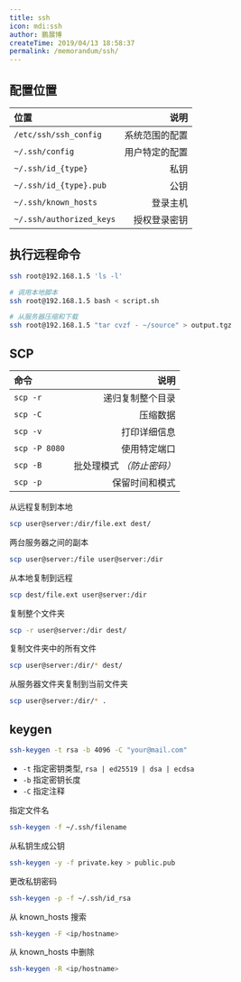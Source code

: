 ```yaml
---
title: ssh
icon: mdi:ssh
author: 鹏展博
createTime: 2019/04/13 18:58:37
permalink: /memorandum/ssh/
---
```


## 配置位置

| 位置                     |           说明 |
| :----------------------- | -------------: |
| `/etc/ssh/ssh_config`    | 系统范围的配置 |
| `~/.ssh/config`          | 用户特定的配置 |
| `~/.ssh/id_{type}`       |           私钥 |
| `~/.ssh/id_{type}.pub`   |           公钥 |
| `~/.ssh/known_hosts`     |       登录主机 |
| `~/.ssh/authorized_keys` |   授权登录密钥 |

## 执行远程命令

```sh :no-line-numbers
ssh root@192.168.1.5 'ls -l'

# 调用本地脚本
ssh root@192.168.1.5 bash < script.sh

# 从服务器压缩和下载
ssh root@192.168.1.5 "tar cvzf - ~/source" > output.tgz
```

## SCP

| 命令          |                      说明 |
| :------------ | ------------------------: |
| `scp -r`      |          递归复制整个目录 |
| `scp -C`      |                  压缩数据 |
| `scp -v`      |              打印详细信息 |
| `scp -P 8080` |              使用特定端口 |
| `scp -B`      | 批处理模式 _（防止密码）_ |
| `scp -p`      |            保留时间和模式 |

从远程复制到本地

```sh :no-line-numbers
scp user@server:/dir/file.ext dest/
```

两台服务器之间的副本

```sh :no-line-numbers
scp user@server:/file user@server:/dir
```

从本地复制到远程

```sh :no-line-numbers
scp dest/file.ext user@server:/dir
```

复制整个文件夹

```sh :no-line-numbers
scp -r user@server:/dir dest/
```

复制文件夹中的所有文件

```sh :no-line-numbers
scp user@server:/dir/* dest/
```

从服务器文件夹复制到当前文件夹

```sh :no-line-numbers
scp user@server:/dir/* .
```

## keygen

```sh :no-line-numbers
ssh-keygen -t rsa -b 4096 -C "your@mail.com"
```

- `-t` 指定密钥类型, `rsa | ed25519 | dsa | ecdsa`
- `-b` 指定密钥长度
- `-C` 指定注释

指定文件名

```sh :no-line-numbers
ssh-keygen -f ~/.ssh/filename
```

从私钥生成公钥

```sh :no-line-numbers
ssh-keygen -y -f private.key > public.pub
```

更改私钥密码

```sh :no-line-numbers
ssh-keygen -p -f ~/.ssh/id_rsa
```

从 known_hosts 搜索

```sh :no-line-numbers
ssh-keygen -F <ip/hostname>
```

从 known_hosts 中删除

```sh :no-line-numbers
ssh-keygen -R <ip/hostname>
```
